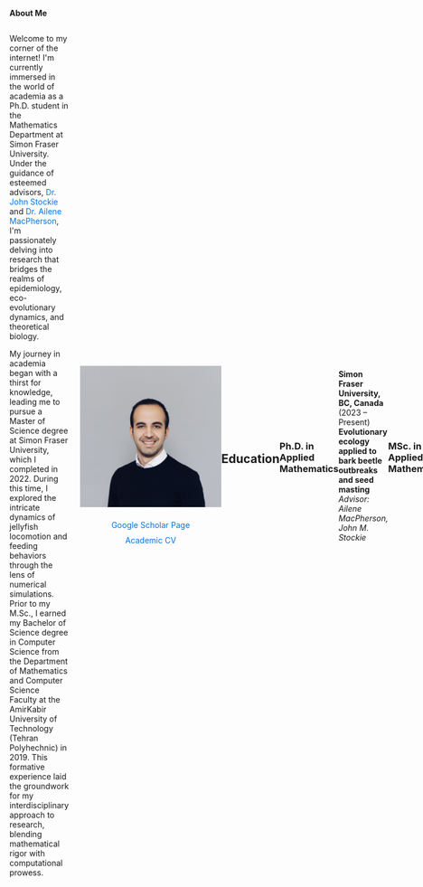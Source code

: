 **About Me**

<div style="display: flex; align-items: center; justify-content: space-between;">

<div style="margin-right: 20px;">
  
Welcome to my corner of the internet! I'm currently immersed in the world of academia as a Ph.D. student in the Mathematics Department at Simon Fraser University. Under the guidance of esteemed advisors, <a href="https://www.sfu.ca/~jstockie/" target="_blank" style="text-decoration: none; color: #0073e6;">Dr. John Stockie</a> and <a href="https://amacp.github.io" target="_blank" style="text-decoration: none; color: #0073e6;">Dr. Ailene MacPherson</a>, I'm passionately delving into research that bridges the realms of epidemiology, eco-evolutionary dynamics, and theoretical biology.<br>

My journey in academia began with a thirst for knowledge, leading me to pursue a Master of Science degree at Simon Fraser University, which I completed in 2022. During this time, I explored the intricate dynamics of jellyfish locomotion and feeding behaviors through the lens of numerical simulations. Prior to my M.Sc., I earned my Bachelor of Science degree in Computer Science from the Department of Mathematics and Computer Science Faculty at the AmirKabir University of Technology (Tehran Polyhechnic) in 2019. This formative experience laid the groundwork for my interdisciplinary approach to research, blending mathematical rigor with computational prowess.

</div>

<div style="text-align: center;">
<img src="about.jpg" alt="Mahdi Salehzadeh" style="max-width: 250px; margin-bottom: 20px;"><br>
<a href="https://scholar.google.com/citations?user=wQ4KU-YAAAAJ&hl=en" target="_blank" style="text-decoration: none; color: #0073e6; ">Google Scholar Page</a>
<div style="margin-top: 10px;">
<a href="CV.pdf" target="_blank" style="text-decoration: none; color: #0073e6;">Academic CV</a>

</div>

</div>

## Education

### Ph.D. in Applied Mathematics  
**Simon Fraser University, BC, Canada** (2023 – Present)  
**Evolutionary ecology applied to bark beetle outbreaks and seed masting**  
*Advisor: Ailene MacPherson, John M. Stockie*

### MSc. in Applied Mathematics  
**Simon Fraser University, BC, Canada** (2021 – 2022)  
**Thesis:** Computational Study of 2D Jellyfish with the Immersed Boundary Method  
*Advisor: John M. Stockie*

### BSc. in Computer Science  
**Amirkabir University of Technology, Tehran, Iran** (2015 – 2019)  
**Project:** Cardinality Optimization (Cardinality Constrained Problems)  
*Advisor: S. A. Mirhassani*
